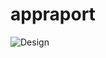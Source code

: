 # appraport
![Design](https://user-images.githubusercontent.com/6823885/91654297-bbea9980-ead1-11ea-9759-3b2bde118c9b.PNG)
